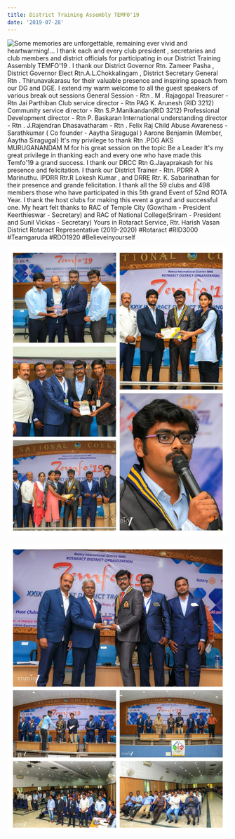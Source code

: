 ```yaml
---
title: District Training Assembly TEMFO'19
date: '2019-07-28'
---
```

![Some memories are unforgettable, remaining ever vivid and heartwarming!... I thank each and every club president , secretaries and club members and district officials for participating in our District Training Assembly TEMFO'19 .  I thank our District Governor Rtn. Zameer Pasha , District Governor Elect Rtn.A.L.Chokkalingam , District Secretary General Rtn . Thirunavakarasu for their valuable presence and inspiring speach from our DG and DGE. I extend my warm welcome to all the guest speakers of various break out sessions  General Session - Rtn . M . Rajagopal Treasurer - Rtn Jai Parthiban Club service director - Rtn PAG K. Arunesh (RID 3212) Community service director - Rtn S.P.Manikandan(RID 3212) Professional Development director - Rtn P. Baskaran International understanding director - Rtn . J.Rajendran Dhasavatharam - Rtn . Felix Raj  Child Abuse Awareness - Sarathkumar ( Co founder - Aaytha Siragugal ) Aarone Benjamin (Member, Aaytha Siragugal)  It's my privilege to thank Rtn .PDG AKS MURUGANANDAM M for his great session on the topic Be a   Leader  It's my great privilege in thanking each and every one who have made this Temfo'19 a grand success.   I thank our DRCC Rtn G.Jayaprakash for his presence and felicitation.  I thank our District Trainer - Rtn. PDRR A Marinuthu. IPDRR Rtr.R Lokesh Kumar , and DRRE Rtr. K. Sabarinathan for their presence and grande felicitation.  I thank all the 59 clubs and 498 members those who have participated in this 5th grand Event of  52nd ROTA Year.   I thank the host clubs for making this event a grand and successful one.    My heart felt thanks to RAC of Temple City (Gowtham - President Keerthieswar - Secretary) and RAC of National College(Sriram - President and Sunil Vickas - Secretary)  Yours in Rotaract Service, Rtr. Harish Vasan District Rotaract Representative (2019-2020)  #Rotaract #RID3000 #Teamgaruda  #RDO1920 #Believeinyourself](/assets/images/announcement_posts/dab299a6-5575-4fe5-922c-7efd8e8187fb.jpg)

![](/assets/images/announcement_posts/effe9d68-690f-492f-8611-e4c9ea20e304.jpg)

![](/assets/images/announcement_posts/c827457d-e3ff-4310-b606-7418f15972e6.jpg)
